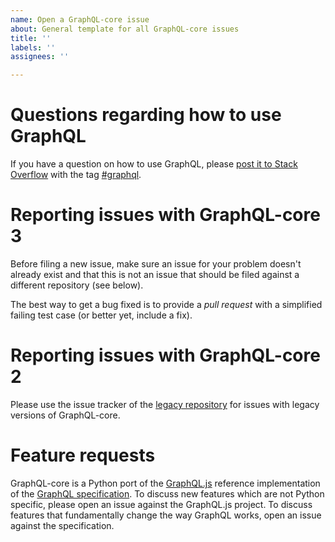 ```yaml
---
name: Open a GraphQL-core issue
about: General template for all GraphQL-core issues
title: ''
labels: ''
assignees: ''

---
```


# Questions regarding how to use GraphQL

If you have a question on how to use GraphQL, please [post it to Stack Overflow](https://stackoverflow.com/questions/ask?tags=graphql) with the tag [#graphql](https://stackoverflow.com/questions/tagged/graphql).

# Reporting issues with GraphQL-core 3

Before filing a new issue, make sure an issue for your problem doesn't already exist and that this is not an issue that should be filed against a different repository (see below).

The best way to get a bug fixed is to provide a _pull request_ with a simplified failing test case (or better yet, include a fix).

# Reporting issues with GraphQL-core 2

Please use the issue tracker of the [legacy repository](https://github.com/graphql-python/graphql-core-legacy) for issues with legacy versions of GraphQL-core.

# Feature requests

GraphQL-core is a Python port of the [GraphQL.js](https://github.com/graphql/graphql-js) reference implementation of the [GraphQL specification](https://github.com/graphql/graphql-spec). To discuss new features which are not Python specific, please open an issue against the GraphQL.js project. To discuss features that fundamentally change the way GraphQL works, open an issue against the specification.
